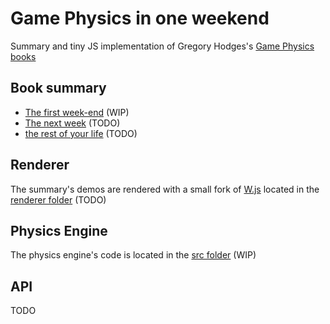 # Game Physics in one weekend

Summary and tiny JS implementation of Gregory Hodges's [Game Physics books](https://gamephysicsweekend.github.io)

## Book summary

- [The first week-end](https://xem.github.io/GamePhysicsJS/1/index.html) (WIP)
- [The next week](https://xem.github.io/GamePhysicsJS/2/index.html) (TODO)
- [the rest of your life](https://xem.github.io/GamePhysicsJS/3/index.html) (TODO)

## Renderer

The summary's demos are rendered with a small fork of [W.js](https://xem.github.io/W) located in the [renderer folder](https://github.com/xem/GamePhysicsJS/tree/gh-pages/renderer) (TODO)

## Physics Engine

The physics engine's code is located in the [src folder](https://github.com/xem/GamePhysicsJS/tree/gh-pages/engine) (WIP)

## API

TODO
